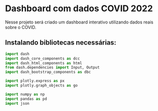 # Dashboard com dados COVID 2022

Nesse projeto será criado um dashboard interativo utilizando dados reais sobre o COVID.

## Instalando bibliotecas necessárias:

```py
import dash
import dash_core_components as dcc
import dash_html_components as html
from dash.dependencies import Input, Output
import dash_bootstrap_components as dbc

import plotly.express as px
import plotly.graph_objects as go

import numpy as np
import pandas as pd
import json
```
